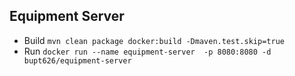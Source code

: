 ## Equipment Server
- Build
`mvn clean package docker:build -Dmaven.test.skip=true`
- Run
`docker run --name equipment-server  -p 8080:8080 -d bupt626/equipment-server`